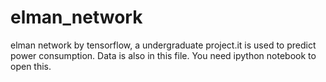 # elman_network
elman network by tensorflow, a undergraduate project.it is used to predict power consumption.
Data is also in this file. 
You need ipython notebook to open this.  
